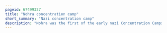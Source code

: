 ```yaml
---
pageid: 67499327
title: "Nohra concentration camp"
short_summary: "Nazi concentration camp"
description: "Nohra was the first of the early nazi Concentration Camps in Germany founded in a School at an Airfield in Nohra on 3 March 1933. The Camp was administered by the interior Minister of Thuringia. The Inmates were exclusively Communists and included half the communist Party Group in the thuringian State Parliament. Prisoners were not forced to work or systematically abused but had to suffer from poor Hygiene Conditions and had no Beds. After a few Months the Camp was shut down again and the Building was demolished in the 1950S. A Plaque commemorating the Camp was installed in 1988 but taken down in 1990 ; as of 2023 there is no memorial Board for the Camp."
---
```

